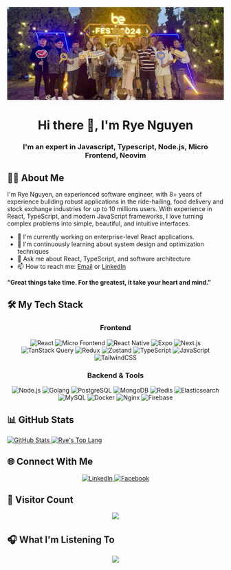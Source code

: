 <div align="center">
  <img src="assets/images/top-banner.JPEG" alt="Rye Nguyen - Software Engineer" />
  <h1>Hi there 👋, I'm Rye Nguyen</h1>
  <h3>I'm an expert in Javascript, Typescript, Node.js, Micro Frontend, Neovim</h3>
</div>

## 👨‍💻 About Me

I'm Rye Nguyen, an experienced software engineer, with 8+ years of experience building robust applications in the ride-hailing, food delivery and stock exchange industries for up to 10 millions users. With experience in React, TypeScript, and modern JavaScript frameworks, I love turning complex problems into simple, beautiful, and intuitive interfaces.

- 🔭 I'm currently working on enterprise-level React applications.
- 🌱 I'm continuously learning about system design and optimization techniques
- 💬 Ask me about React, TypeScript, and software architecture
- 📫 How to reach me: [Email](mailto:ryenguyen7411@gmail.com) or [LinkedIn](https://www.linkedin.com/in/ryenguyen7411)

**“Great things take time. For the greatest, it take your heart and mind.”**

## 🛠️ My Tech Stack

<div align="center">
  
### Frontend
![React](https://img.shields.io/badge/-React-61DAFB?style=for-the-badge&logo=react&logoColor=black)
![Micro Frontend](https://img.shields.io/badge/Micro_Frontend-000000?style=for-the-badge&logo=webpack&logoColor=white)
![React Native](https://img.shields.io/badge/React_Native-20232A?style=for-the-badge&logo=react&logoColor=61DAFB)
![Expo](https://img.shields.io/badge/Expo-000020?style=for-the-badge&logo=expo&logoColor=white)
![Next.js](https://img.shields.io/badge/-Next.js-000000?style=for-the-badge&logo=next.js&logoColor=white)
![TanStack Query](https://img.shields.io/badge/TanStack_Query-FF4154?style=for-the-badge&logo=react-query&logoColor=white)
![Redux](https://img.shields.io/badge/-Redux-764ABC?style=for-the-badge&logo=redux&logoColor=white)
![Zustand](https://img.shields.io/badge/Zustand-542C85?style=for-the-badge&logo=react&logoColor=white)
![TypeScript](https://img.shields.io/badge/-TypeScript-3178C6?style=for-the-badge&logo=typescript&logoColor=white)
![JavaScript](https://img.shields.io/badge/-JavaScript-F7DF1E?style=for-the-badge&logo=javascript&logoColor=black)
![TailwindCSS](https://img.shields.io/badge/-TailwindCSS-06B6D4?style=for-the-badge&logo=tailwindcss&logoColor=white)


### Backend & Tools
![Node.js](https://img.shields.io/badge/-Node.js-339933?style=for-the-badge&logo=node.js&logoColor=white)
![Golang](https://img.shields.io/badge/Go-00ADD8?style=for-the-badge&logo=go&logoColor=white)
![PostgreSQL](https://img.shields.io/badge/PostgreSQL-316192?style=for-the-badge&logo=postgresql&logoColor=white)
![MongoDB](https://img.shields.io/badge/MongoDB-4EA94B?style=for-the-badge&logo=mongodb&logoColor=white)
![Redis](https://img.shields.io/badge/Redis-DC382D?style=for-the-badge&logo=redis&logoColor=white)
![Elasticsearch](https://img.shields.io/badge/Elasticsearch-005571?style=for-the-badge&logo=elasticsearch&logoColor=white)
![MySQL](https://img.shields.io/badge/MySQL-4479A1?style=for-the-badge&logo=mysql&logoColor=white)
![Docker](https://img.shields.io/badge/-Docker-2496ED?style=for-the-badge&logo=docker&logoColor=white)
![Nginx](https://img.shields.io/badge/Nginx-009639?style=for-the-badge&logo=nginx&logoColor=white)
![Firebase](https://img.shields.io/badge/Firebase-FFCA28?style=for-the-badge&logo=firebase&logoColor=black)

</div>

## 📊 GitHub Stats

<div align="top">
  <a href="https://github.com/ryenguyen7411">
    <img src="https://github-readme-stats-ryenguyen7411.vercel.app/api?username=ryenguyen7411&count_private=true&show_icons=true&theme=radical&hide=prs,issues&show=reviews,prs_merged,prs_merged_percentage" alt="GitHub Stats" />
  </a>
  <a href="https://github.com/ryenguyen7411">
    <img src="https://github-readme-stats-ryenguyen7411.vercel.app/api/top-langs/?username=ryenguyen7411&hide=php&theme=radical" alt="Rye's Top Lang" />
  </a>
</div>

## 🌐 Connect With Me

<div align="center">
  <a href="https://linkedin.com/in/ryenguyen7411">
    <img src="https://img.shields.io/badge/LinkedIn-0077B5?style=for-the-badge&logo=linkedin&logoColor=white" alt="LinkedIn" />
  </a>
  <a href="https://facebook.com/ryenguyen7411">
    <img src="https://img.shields.io/badge/Facebook-1877F2?style=for-the-badge&logo=facebook&logoColor=white" alt="Facebook" />
  </a>
</div>

## 👀 Visitor Count

<div align="center">
  <img src="https://komarev.com/ghpvc/?username=ryenguyen7411&label=PROFILE+VIEWS&style=for-the-badge&color=brightgreen">
</div>

## 🎧 What I'm Listening To

<div align="center">
  <img src="https://spotify-github-profile.kittinanx.com/api/view?uid=31lreqqxxlbm42nlumxbvwgcklqy&cover_image=true&theme=novatorem" />
</div>
